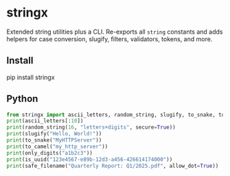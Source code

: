 # stringx

Extended string utilities plus a CLI. Re-exports all `string` constants and adds helpers for case conversion, slugify, filters, validators, tokens, and more.

## Install
pip install stringx

## Python
```python
from stringx import ascii_letters, random_string, slugify, to_snake, to_camel, only_digits, is_uuid, safe_filename
print(ascii_letters[:10])
print(random_string(16, "letters+digits", secure=True))
print(slugify("Hello, World!"))
print(to_snake("MyHTTPServer"))
print(to_camel("my_http_server"))
print(only_digits("a1b2c3"))
print(is_uuid("123e4567-e89b-12d3-a456-426614174000"))
print(safe_filename("Quarterly Report: Q1/2025.pdf", allow_dot=True))

